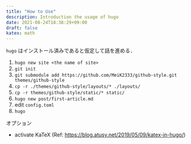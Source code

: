 ```yaml
---
title: "How to Use"
description: Introduction the usage of hugo
date: 2021-08-24T18:38:29+09:00
draft: false
katex: math
---
```


`hugo` はインストール済みであると仮定して話を進める．

1. `hugo new site <the name of site>`
1. `git init`
1. `git submodule add https://github.com/MeiK2333/github-style.git themes/github-style`
1. `cp -r ./themes/github-style/layouts/* ./layouts/`
1. `cp -r themes/github-style/static/* static/`
1. `hugo new post/first-article.md`
1. edit `config.toml`
1. `hugo`

オプション

- activate KaTeX (Ref: https://blog.atusy.net/2019/05/09/katex-in-hugo/)